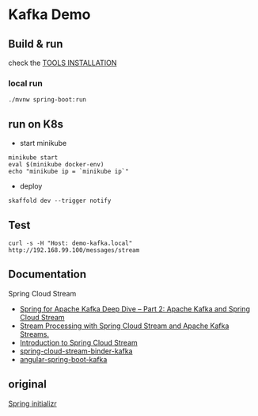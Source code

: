 # Kafka Demo

## Build & run
check the [TOOLS INSTALLATION](doc/TOOLS.md)
### local run
```shell script
./mvnw spring-boot:run
```
## run on K8s
- start minikube
```shell script
minikube start
eval $(minikube docker-env)
echo "minikube ip = `minikube ip`"
```
- deploy
```shell script
skaffold dev --trigger notify
```

## Test
```shell script
curl -s -H "Host: demo-kafka.local"  http://192.168.99.100/messages/stream 
```

## Documentation

Spring Cloud Stream
* [Spring for Apache Kafka Deep Dive – Part 2: Apache Kafka and Spring Cloud Stream](https://www.confluent.io/blog/spring-for-apache-kafka-deep-dive-part-2-apache-kafka-spring-cloud-stream/)
* [Stream Processing with Spring Cloud Stream and Apache Kafka Streams.](https://spring.io/blog/2019/12/04/stream-processing-with-spring-cloud-stream-and-apache-kafka-streams-part-3-data-deserialization-and-serialization)
* [Introduction to Spring Cloud Stream](https://www.baeldung.com/spring-cloud-stream)
* [spring-cloud-stream-binder-kafka](https://cloud.spring.io/spring-cloud-stream-binder-kafka/spring-cloud-stream-binder-kafka.html#_multiple_input_bindings)
* [angular-spring-boot-kafka](https://medium.com/swlh/angular-spring-boot-kafka-how-to-stream-realtime-data-the-reactive-way-510a0f1e5881)

## original 
[Spring initializr](https://start.spring.io/#!type=gradle-project&language=kotlin&platformVersion=2.3.1.RELEASE&packaging=jar&jvmVersion=11&groupId=com.github.scalvet&artifactId=demo-kafka&name=demo-kafka&description=Demo%20project%20for%20Spring%20Boot&packageName=com.github.scalvet.demo-kafka&dependencies=actuator,web,validation,cloud-stream,kafka-streams)
